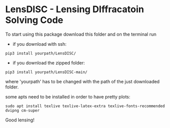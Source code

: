 # LensDISC - Lensing DIffracatoin Solving Code

To start using this package download this folder and on the terminal run

- if you download with ssh:
```
pip3 install yourpath/LensDISC/

```
- if you download the zipped folder:
```
pip3 install yourpath/LensDISC-main/

```
where 'yourpath' has to be changed with the path of the just downloaded folder.

some apts need to be installed in order to have pretty plots:

```
sudo apt install texlive texlive-latex-extra texlive-fonts-recommended dvipng cm-super
```

Good lensing!

